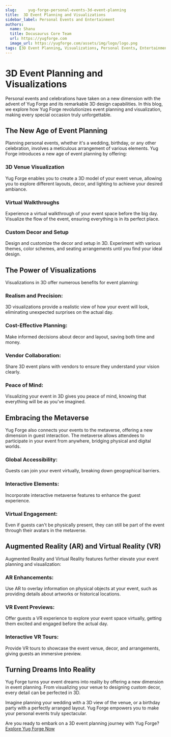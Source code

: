 ```yaml
---
slug:     yug-forge-personal-events-3d-event-planning
title:  3D Event Planning and Visualizations
sidebar_label: Personal Events and Entertainment
authors:
  name: Shanu
  title: Docusaurus Core Team
  url: https://yugforge.com
  image_url: https://yugforge.com/assets/img/logo/logo.png
tags: [3D Event Planning, Visualizations, Personal Events, Entertainment, Metaverse, AR, VR, Yug Forge, docusaurus]
---
```


# 3D Event Planning and Visualizations

Personal events and celebrations have taken on a new dimension with the advent of Yug Forge and its remarkable 3D design capabilities. In this blog, we explore how Yug Forge revolutionizes event planning and visualization, making every special occasion truly unforgettable.

## The New Age of Event Planning

Planning personal events, whether it's a wedding, birthday, or any other celebration, involves a meticulous arrangement of various elements. Yug Forge introduces a new age of event planning by offering:

### **3D Venue Visualization**

Yug Forge enables you to create a 3D model of your event venue, allowing you to explore different layouts, decor, and lighting to achieve your desired ambiance.

### **Virtual Walkthroughs**

Experience a virtual walkthrough of your event space before the big day. Visualize the flow of the event, ensuring everything is in its perfect place.

### **Custom Decor and Setup**

Design and customize the decor and setup in 3D. Experiment with various themes, color schemes, and seating arrangements until you find your ideal design.

## The Power of Visualizations

Visualizations in 3D offer numerous benefits for event planning:

### **Realism and Precision**: 

3D visualizations provide a realistic view of how your event will look, eliminating unexpected surprises on the actual day.

### **Cost-Effective Planning**: 

Make informed decisions about decor and layout, saving both time and money.

### **Vendor Collaboration**: 

Share 3D event plans with vendors to ensure they understand your vision clearly.

### **Peace of Mind**: 

Visualizing your event in 3D gives you peace of mind, knowing that everything will be as you've imagined.

## Embracing the Metaverse

Yug Forge also connects your events to the metaverse, offering a new dimension in guest interaction. The metaverse allows attendees to participate in your event from anywhere, bridging physical and digital worlds.

### **Global Accessibility**: 

Guests can join your event virtually, breaking down geographical barriers.

### **Interactive Elements**: 

Incorporate interactive metaverse features to enhance the guest experience.

### **Virtual Engagement**: 

Even if guests can't be physically present, they can still be part of the event through their avatars in the metaverse.

## Augmented Reality (AR) and Virtual Reality (VR)

Augmented Reality and Virtual Reality features further elevate your event planning and visualization:

### **AR Enhancements**: 

Use AR to overlay information on physical objects at your event, such as providing details about artworks or historical locations.

### **VR Event Previews**: 

Offer guests a VR experience to explore your event space virtually, getting them excited and engaged before the actual day.

### **Interactive VR Tours**: 

Provide VR tours to showcase the event venue, decor, and arrangements, giving guests an immersive preview.

## Turning Dreams Into Reality

Yug Forge turns your event dreams into reality by offering a new dimension in event planning. From visualizing your venue to designing custom decor, every detail can be perfected in 3D.

Imagine planning your wedding with a 3D view of the venue, or a birthday party with a perfectly arranged layout. Yug Forge empowers you to make your personal events truly spectacular.

Are you ready to embark on a 3D event planning journey with Yug Forge? [Explore Yug Forge Now](https://www.yugforge.com)
